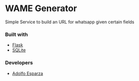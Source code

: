 # WAME Generator

Simple Service to build an URL for whatsapp given certain fields

### Built with

- [Flask](https://flask.palletsprojects.com/en/2.3.x/)
- [SQLite](https://www.sqlite.org/index.html)

### Developers
- [Adolfo Esparza](https://github.com/aesparzas)